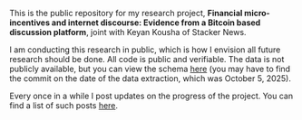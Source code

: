 This is the public repository for my research project, **Financial micro-incentives and internet discourse: Evidence from a Bitcoin based discussion platform**, joint with Keyan Kousha of Stacker News.

I am conducting this research in public, which is how I envision all future research should be done. All code is public and verifiable. The data is not publicly available, but you can view the schema [here](https://github.com/stackernews/stacker.news/blob/master/prisma/schema.prisma) (you may have to find the commit on the date of the data extraction, which was October 5, 2025). 

Every once in a while I post updates on the progress of the project. You can find a list of such posts [here](https://stacker.news/SimpleStacker#research-in-public).

